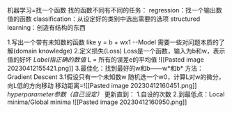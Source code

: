  机器学习=找一个函数
 找的函数不同有不同的任务：
 regression：找一个输出数值的函数
 classification：从设定好的类别中选出需要的选项
 structured learning：创造有结构的东西

 1.写出一个带有未知数的函数
 like y = b + wx1   --Model
 需要一些对问题本质的了解(domain knowledge)
 2.定义损失(Loss)
 Loss是一个函数，输入为b和w，表示值的好坏
 *Label指正确的数值*
 L = 所有的误差e的平均值
 ![[Pasted image 20230412155421.png]]
 3.最佳化：找到最好的w和b——w\*和b\*
 方法：Gradient Descent
 3.1假设只有一个未知数w
 随机选一个w0，计算L对w的微分，向L低的方向移动
 移动距离=![[Pasted image 20230412160451.png]]
 *hyperparameter参数（自己设定）*
 更新直到：
 1.自设的次数
 2.到最低点：Local minima/Global minima
 ![[Pasted image 20230412160950.png]]
 
 